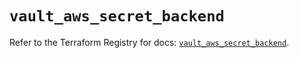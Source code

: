 # `vault_aws_secret_backend`

Refer to the Terraform Registry for docs: [`vault_aws_secret_backend`](https://registry.terraform.io/providers/hashicorp/vault/4.0.0/docs/resources/aws_secret_backend).
